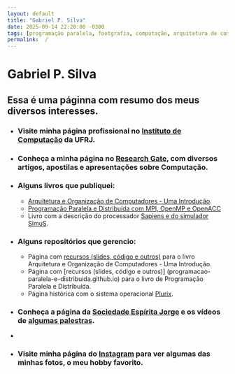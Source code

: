 ```yaml
---
layout: default
title: "Gabriel P. Silva"
date: 2025-09-14 22:20:00 -0300
tags: [programação paralela, footgrafia, computação, arquitetura de computadores, organização de computadores, libguagem de montagem, computador, sistemas operacionais, javasccript, computer, computer architecture, multithreading, processor, parallel, operating systems, unix, linux, accessibility, parallel programing, MPI, PVM, OpenMP, digital, circuits]
permalink:  /
---
```



# Gabriel P. Silva

## Essa é uma páginna com resumo dos meus diversos interesses. 

- ### Visite minha página profissional no [Instituto de Computação](https://www.ic.ufrj.br/~gabriel) da UFRJ.

- ### Conheça a minha página no [Research Gate](https://www.researchgate.net/profile/Gabriel-Silva-130), com diversos artigos, apostilas e apresentações sobre Computação.
  
- ### Alguns livros que publiquei:
  - [Arquitetura e Organização de Computadores - Uma Introdução](https://www.grupogen.com.br/livro-arquitetura-e-organizacao-de-computadores-uma-introducao-gabriel-pereira-da-silva-e-jose-antonio-dos-santos-borges-editora-ltc-9788521638650).
  - [Programação Paralela e Distribuída com MPI, OpenMP e OpenACC](https://www.casadocodigo.com.br/products/livro-programacao-paralela)
  - Livro com a descrição do processador [Sapiens e do simulador SimuS](https://www.amazon.com.br/SimuS-Simulador-Didático-Arquitetura-Computadores/dp/1973359707).
    
- ### Alguns repositórios que gerencio:
  - Página com [recursos (slides, código e outros)](https://simulador-simus.github.io) para o livro Arquitetura e Organização de Computadores - Uma Introdução.
  - Página com [recursos (slides, código e outros)] (programacao-paralela-e-distribuida.github.io) para o livro de Programação Paralela e Distribuída. 
  - Página histórica com o sistema operacional [Plurix](https://tropix-ufrj.github.io).
    
- ### Conheça a página da [Sociedade Espírita Jorge](https://wwww.sej.org.br) e os vídeos de [algumas palestras](https://www.youtube.com/c/SociedadeEspíritaJorge/streams).
- 
- ### Visite minha página do [Instagram](https://www.instagram.com/gpsilva2003) para ver algumas das minhas fotos, o meu hobby favorito.
